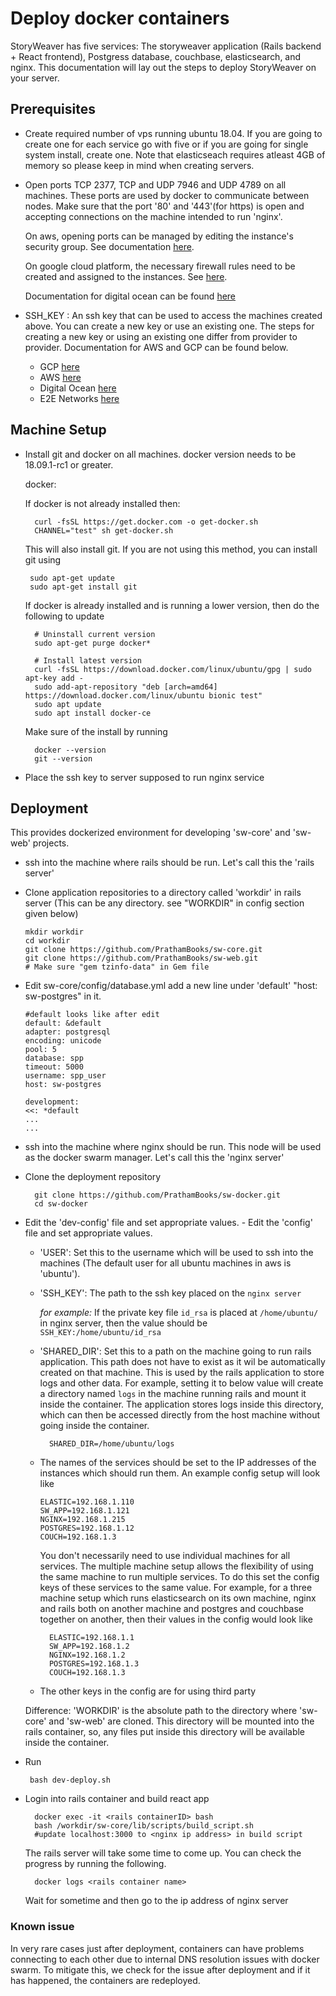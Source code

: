 # Deploy docker containers
StoryWeaver has five services: The storyweaver application (Rails
backend + React frontend), Postgress database, couchbase,
elasticsearch, and nginx.  This documentation will lay out the steps
to deploy StoryWeaver on your server.

## Prerequisites
  - Create required number of vps running ubuntu 18.04. If you are
    going to create one for each service go with five or if you are
    going for single system install, create one.  Note that
    elasticseach requires atleast 4GB of memory so please keep in mind
    when creating servers.
  
  - Open ports TCP 2377, TCP and UDP 7946 and UDP 4789 on all
    machines. These ports are used by docker to communicate between
    nodes. Make sure that the port '80' and '443'(for https) is open
    and accepting connections on the machine intended to run 'nginx'.
  
    On aws, opening ports can be managed by editing the instance's
    security group. See documentation [here](https://docs.aws.amazon.com/AWSEC2/latest/UserGuide/using-network-security.html#working-with-security-groups).

    On google cloud platform, the necessary firewall rules need to be
    created and assigned to the instances. See [here](https://cloud.google.com/vpc/docs/using-firewalls).

    Documentation for digital ocean can be found [here](https://www.digitalocean.com/docs/networking/firewalls/how-to/configure-rules/)

  - SSH_KEY : An ssh key that can be used to access the machines
    created above. You can create a new key or use an existing
    one. The steps for creating a new key or using an existing one
    differ from provider to provider. Documentation for AWS and GCP
    can be found below.
    - GCP [here](https://cloud.google.com/compute/docs/instances/adding-removing-ssh-keys)
    - AWS [here](https://docs.aws.amazon.com/AWSEC2/latest/UserGuide/ec2-key-pairs.html)
    - Digital Ocean [here](https://www.digitalocean.com/docs/droplets/how-to/add-ssh-keys/)
    - E2E Networks [here](https://www.e2enetworks.com/help/knowledge-base/set-up-ssh-keys/)
## Machine Setup

  - Install git and docker on all machines. docker version needs to be
    18.09.1-rc1 or greater.
  
    docker:

    If docker is not already installed then:
    ```
      curl -fsSL https://get.docker.com -o get-docker.sh
      CHANNEL="test" sh get-docker.sh
    ```
    This will also install git. If you are not using this method, you
    can install git using
     ```
      sudo apt-get update 
      sudo apt-get install git
    ```

    If docker is already installed and is running a lower version,
    then do the following to update
    ```
      # Uninstall current version
      sudo apt-get purge docker*

      # Install latest version
      curl -fsSL https://download.docker.com/linux/ubuntu/gpg | sudo apt-key add -
      sudo add-apt-repository "deb [arch=amd64] https://download.docker.com/linux/ubuntu bionic test"
      sudo apt update
      sudo apt install docker-ce
    ```
    Make sure of the install by running
    ```
      docker --version
      git --version
    ```

  - Place the ssh key to server supposed to run nginx service

## Deployment
   This provides dockerized environment for developing 'sw-core' and 'sw-web' projects.

  - ssh into the machine where rails should be run. Let's call this the 'rails server'

  - Clone application  repositories  to a directory called 'workdir' in rails server (This can be any
    directory. see "WORKDIR" in config section given below) 
    ```
    mkdir workdir
    cd workdir
    git clone https://github.com/PrathamBooks/sw-core.git
    git clone https://github.com/PrathamBooks/sw-web.git
    # Make sure "gem tzinfo-data" in Gem file
    ```

  - Edit sw-core/config/database.yml
    add a new line under 'default' "host: sw-postgres" in it. 
    ```
    #default looks like after edit
    default: &default
    adapter: postgresql
    encoding: unicode
    pool: 5
    database: spp
    timeout: 5000
    username: spp_user
    host: sw-postgres
  
    development:
    <<: *default
    ...
    ...
    ```
  - ssh into the machine where nginx should be run. This node will be
    used as the docker swarm manager. Let's call this the 'nginx server'
  
  - Clone the deployment repository
    ```
      git clone https://github.com/PrathamBooks/sw-docker.git
      cd sw-docker
    ```

  - Edit the 'dev-config' file and set appropriate values. - Edit the 'config' file and set appropriate values.
   
    - 'USER': Set this to the username which will be used to ssh into
      the machines (The default user for all ubuntu machines in aws is
      'ubuntu').

    - 'SSH_KEY': The path to the ssh key placed on the `nginx server`
                 
      _for example:_ If the private key file `id_rsa`  is placed at `/home/ubuntu/` in nginx server,
                                  then the value should be `SSH_KEY:/home/ubuntu/id_rsa`
    
    - 'SHARED_DIR': Set this to a path on the machine going to run
      rails application. This path does not have to exist as it wil be
      automatically created on that machine. This is used by the rails
      application to store logs and other data. For example, setting
      it to below value will create a directory named `logs` in the
      machine running rails and mount it inside the container. The
      application stores logs inside this directory, which can then be
      accessed directly from the host machine without going inside the
      container.
      ```
        SHARED_DIR=/home/ubuntu/logs
      ```

    
    - The names of the services should be set to the IP addresses of
      the instances which should run them. An example config setup
      will look like
      ```
      ELASTIC=192.168.1.110
      SW_APP=192.168.1.121
      NGINX=192.168.1.215
      POSTGRES=192.168.1.12
      COUCH=192.168.1.3
      ```

      You don't necessarily need to use individual machines for all
      services. The multiple machine setup allows the flexibility of
      using the same machine to run multiple services. To do this set
      the config keys of these services to the same value. For
      example, for a three machine setup which runs elasticsearch on
      its own machine, nginx and rails both on another machine and
      postgres and couchbase together on another, then their values in
      the config would look like
      ```
        ELASTIC=192.168.1.1
        SW_APP=192.168.1.2
        NGINX=192.168.1.2
        POSTGRES=192.168.1.3
        COUCH=192.168.1.3
      ```

    - The other keys in the config are for using third party
    
    
    Difference:
     'WORKDIR' is the absolute path to the directory where 'sw-core' and 'sw-web' are cloned.
     This directory will be mounted into the rails container, so, any files put inside this
     directory will be available inside the container.    
  - Run
    ```
     bash dev-deploy.sh
    ```
  - Login into rails container and build react app
    ```
      docker exec -it <rails containerID> bash
      bash /workdir/sw-core/lib/scripts/build_script.sh
      #update localhost:3000 to <nginx ip address> in build script
    ```
    The rails server will take some time to come up. You can check the progress by running the following.
      ```
        docker logs <rails container name>
      ```
    Wait for sometime and then go to the ip address of nginx server
    
### Known issue
In very rare cases just after deployment, containers can have
problems connecting to each other due to internal DNS resolution
issues with docker swarm.  To mitigate this, we check for the
issue after deployment and if it has happened, the containers are
redeployed.
